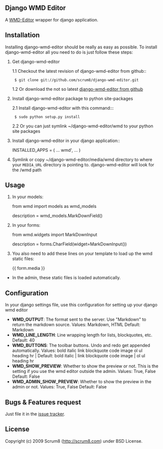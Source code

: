 Django WMD Editor
-----------------


A [WMD-Editor][1] wrapper for django application.


Installation
------------

Installing django-wmd-editor should be really as easy as possible. To install
django-wmd-editor all you need to do is just follow these steps:

1. Get django-wmd-editor

   1.1 Checkout the latest revision of django-wmd-editor from github::

        $ git clone git://github.com/scrum8/django-wmd-editor.git

   1.2 Or download the not so latest [django-wmd-editor from github][2]

2. Install django-wmd-editor package to python site-packages

   2.1 Install django-wmd-editor with this command:::

        $ sudo python setup.py install

   2.2 Or you can just symlink ~/django-wmd-editor/wmd to your python site packages

3. Install django-wmd-editor in your django application::

    INSTALLED_APPS = (
        ...
        wmd',
        ...
    )

4. Symlink or copy ~/django-wmd-editor/media/wmd directory to where your `MEDIA_URL` directory is pointing to. django-wmd-editor will look for the /wmd path


Usage
-----

1. In your models:

    from wmd import models as wmd_models

    description = wmd_models.MarkDownField()

2. In your forms:

    from wmd.widgets import MarkDownInput

    description = forms.CharField(widget=MarkDownInput())

3. You also need to add these lines on your template to load up the wmd static files:

    <head>
    {{ form.media }}
    </head>

- In the admin, these static files is loaded automatically.


Configuration
-------------

In your django settings file, use this configuration for setting up your django wmd editor

- **WMD_OUTPUT**: The format sent to the server.  Use "Markdown" to return the markdown source.
   Values: Markdown, HTML
   Default: Markdown
- **WMD_LINE_LENGTH**: Line wrapping length for lists, blockquotes, etc.
   Default: 40
- **WMD_BUTTONS**: The toolbar buttons.  Undo and redo get appended automatically.
   Values: bold italic link blockquote code image ol ul heading hr |
   Default: bold italic | link blockquote code image | ol ul heading hr
- **WMD_SHOW_PREVIEW**: Whether to show the preview or not. This is the setting if you
   use the wmd editor outside the admin.
   Values: True, False
   Default: False
- **WMD_ADMIN_SHOW_PREVIEW**: Whether to show the preview in the admin or not.
   Values: True, False
   Default: False


Bugs & Features request
-----------------------

Just file it in the [issue tracker][3].


License
-------
Copyright (c) 2009 Scrum8 (http://scrum8.com) under BSD License.


  [1]: http://wmd-editor.com
  [2]: http://github.com/scrum8/django-wmd-editor/downloads
  [3]: http://github.com/scrum8/django-wmd-editor/issues